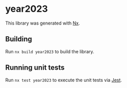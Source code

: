 # year2023

This library was generated with [Nx](https://nx.dev).

## Building

Run `nx build year2023` to build the library.

## Running unit tests

Run `nx test year2023` to execute the unit tests via [Jest](https://jestjs.io).
